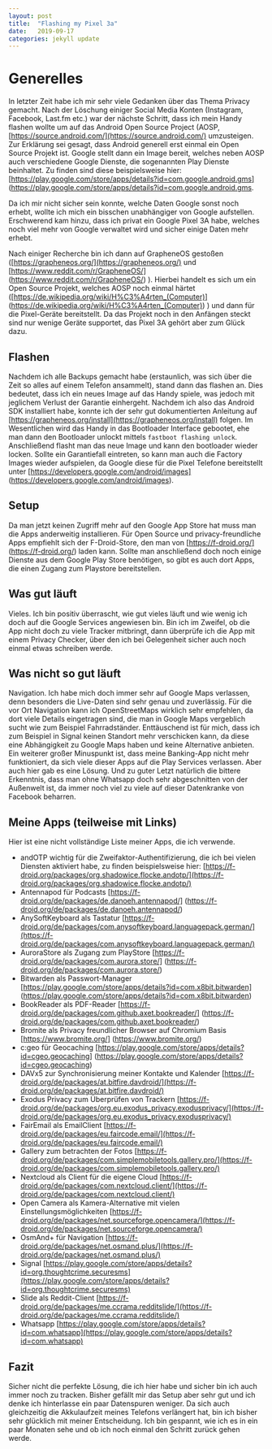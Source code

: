 ```yaml
---
layout: post
title:  "Flashing my Pixel 3a"
date:   2019-09-17
categories: jekyll update
---
```

# Generelles
In letzter Zeit habe ich mir sehr viele Gedanken über das Thema Privacy gemacht. Nach der Löschung einiger Social Media Konten (Instagram, Facebook, Last.fm etc.) war der nächste Schritt, dass ich mein Handy flashen wollte um auf das Android Open Source Project (AOSP, [https://source.android.com/](https://source.android.com/) umzusteigen. Zur Erklärung sei gesagt, dass Android generell erst einmal ein Open Source Projekt ist. Google stellt dann ein Image bereit, welches neben AOSP auch verschiedene Google Dienste, die sogenannten Play Dienste beinhaltet. Zu finden sind diese beispielsweise hier: [https://play.google.com/store/apps/details?id=com.google.android.gms] (https://play.google.com/store/apps/details?id=com.google.android.gms.

Da ich mir nicht sicher sein konnte, welche Daten Google sonst noch erhebt, wollte ich mich ein bisschen unabhängiger von Google aufstellen. Erschwerend kam hinzu, dass ich privat ein Google Pixel 3A habe, welches noch viel mehr von Google verwaltet wird und sicher einige Daten mehr erhebt.

Nach einiger Recherche bin ich dann auf GrapheneOS gestoßen ([https://grapheneos.org/](https://grapheneos.org/) und [https://www.reddit.com/r/GrapheneOS/] (https://www.reddit.com/r/GrapheneOS/) ). Hierbei handelt es sich um ein Open Source Projekt, welches AOSP noch einmal härtet ([https://de.wikipedia.org/wiki/H%C3%A4rten_(Computer)] (https://de.wikipedia.org/wiki/H%C3%A4rten_(Computer)) ) und dann für die Pixel-Geräte bereitstellt. Da das Projekt noch in den Anfängen steckt sind nur wenige Geräte supportet, das Pixel 3A gehört aber zum Glück dazu.

## Flashen
Nachdem ich alle Backups gemacht habe (erstaunlich, was sich über die Zeit so alles auf einem Telefon ansammelt), stand dann das flashen an. Dies bedeutet, dass ich ein neues Image auf das Handy spiele, was jedoch mit jeglichem Verlust der Garantie einhergeht. Nachdem ich also das Android SDK installiert habe, konnte ich der sehr gut dokumentierten Anleitung auf [https://grapheneos.org/install](https://grapheneos.org/install) folgen. 
Im Wesentlichen wird das Handy in das Bootloader Interface gebootet, ehe man dann den Bootloader unlockt mittels `fastboot flashing unlock`. Anschließend flasht man das neue Image und kann den bootloader wieder locken. Sollte ein Garantiefall eintreten, so kann man auch die Factory Images wieder aufspielen, da Google diese für die Pixel Telefone bereitstellt unter [https://developers.google.com/android/images] (https://developers.google.com/android/images). 

## Setup
Da man jetzt keinen Zugriff mehr auf den Google App Store hat muss man die Apps anderweitig installieren. Für Open Source und privacy-freundliche Apps empfiehlt sich der F-Droid-Store, den man von [https://f-droid.org/] (https://f-droid.org/) laden kann.
Sollte man anschließend doch noch einige Dienste aus dem Google Play Store benötigen, so gibt es auch dort Apps, die einen Zugang zum Playstore bereitstellen.

## Was gut läuft
Vieles. Ich bin positiv überrascht, wie gut vieles läuft und wie wenig ich doch auf die Google Services angewiesen bin. Bin ich im Zweifel, ob die App nicht doch zu viele Tracker mitbringt, dann überprüfe ich die App mit einem Privacy Checker, über den ich bei Gelegenheit sicher auch noch einmal etwas schreiben werde.

## Was nicht so gut läuft
Navigation. Ich habe mich doch immer sehr auf Google Maps verlassen, denn besonders die Live-Daten sind sehr genau und zuverlässig. Für die vor Ort Navigation kann ich OpenStreetMaps wirklich sehr empfehlen, da dort viele Details eingetragen sind, die man in Google Maps vergeblich sucht wie zum Beispiel Fahrradständer. Enttäuschend ist für mich, dass ich zum Beispiel in Signal keinen Standort mehr verschicken kann, da diese eine Abhängigkeit zu Google Maps haben und keine Alternative anbieten. Ein weiterer großer Minuspunkt ist, dass meine Banking-App nicht mehr funktioniert, da sich viele dieser Apps auf die Play Services verlassen. Aber auch hier gab es eine Lösung.
Und zu guter Letzt natürlich die bittere Erkenntnis, dass man ohne Whatsapp doch sehr abgeschnitten von der Außenwelt ist, da immer noch viel zu viele auf dieser Datenkranke von Facebook beharren.

## Meine Apps (teilweise mit Links)

Hier ist eine nicht vollständige Liste meiner Apps, die ich verwende. 
- andOTP wichtig für die Zweifaktor-Authentifizierung, die ich bei vielen Diensten aktiviert habe, zu finden beispielsweise hier: [https://f-droid.org/packages/org.shadowice.flocke.andotp/](https://f-droid.org/packages/org.shadowice.flocke.andotp/)
- Antennapod für Podcasts [https://f-droid.org/de/packages/de.danoeh.antennapod/] (https://f-droid.org/de/packages/de.danoeh.antennapod/)
- AnySoftKeyboard als Tastatur [https://f-droid.org/de/packages/com.anysoftkeyboard.languagepack.german/](https://f-droid.org/de/packages/com.anysoftkeyboard.languagepack.german/)
- AuroraStore als Zugang zum PlayStore [https://f-droid.org/de/packages/com.aurora.store/] (https://f-droid.org/de/packages/com.aurora.store/)
- Bitwarden als Passwort-Manager [https://play.google.com/store/apps/details?id=com.x8bit.bitwarden] (https://play.google.com/store/apps/details?id=com.x8bit.bitwarden)
- BookReader als PDF-Reader [https://f-droid.org/de/packages/com.github.axet.bookreader/] (https://f-droid.org/de/packages/com.github.axet.bookreader/)
- Bromite als Privacy freundlicher Browser auf Chromium Basis [https://www.bromite.org/] (https://www.bromite.org/)
- c:geo für Geocaching [https://play.google.com/store/apps/details?id=cgeo.geocaching] (https://play.google.com/store/apps/details?id=cgeo.geocaching)
- DAVx5 zur Synchronisierung meiner Kontakte und Kalender [https://f-droid.org/de/packages/at.bitfire.davdroid/](https://f-droid.org/de/packages/at.bitfire.davdroid/)
- Exodus Privacy zum Überprüfen von Trackern [https://f-droid.org/de/packages/org.eu.exodus_privacy.exodusprivacy/](https://f-droid.org/de/packages/org.eu.exodus_privacy.exodusprivacy/)
- FairEmail als EmailClient [https://f-droid.org/de/packages/eu.faircode.email/](https://f-droid.org/de/packages/eu.faircode.email/)
- Gallery zum betrachten der Fotos [https://f-droid.org/de/packages/com.simplemobiletools.gallery.pro/](https://f-droid.org/de/packages/com.simplemobiletools.gallery.pro/)
- Nextcloud als Client für die eigene Cloud [https://f-droid.org/de/packages/com.nextcloud.client/](https://f-droid.org/de/packages/com.nextcloud.client/)
- Open Camera als Kamera-Alternative mit vielen Einstellungsmöglichkeiten [https://f-droid.org/de/packages/net.sourceforge.opencamera/](https://f-droid.org/de/packages/net.sourceforge.opencamera/)
- OsmAnd+ für Navigation [https://f-droid.org/de/packages/net.osmand.plus/](https://f-droid.org/de/packages/net.osmand.plus/)
- Signal [https://play.google.com/store/apps/details?id=org.thoughtcrime.securesms](https://play.google.com/store/apps/details?id=org.thoughtcrime.securesms)
- Slide als Reddit-Client [https://f-droid.org/de/packages/me.ccrama.redditslide/](https://f-droid.org/de/packages/me.ccrama.redditslide/)
- Whatsapp [https://play.google.com/store/apps/details?id=com.whatsapp](https://play.google.com/store/apps/details?id=com.whatsapp)

## Fazit
Sicher nicht die perfekte Lösung, die ich hier habe und sicher bin ich auch immer noch zu tracken. Bisher gefällt mir das Setup aber sehr gut und ich denke ich hinterlasse ein paar Datenspuren weniger. Da sich auch gleichzeitig die Akkulaufzeit meines Telefons verlängert hat, bin ich bisher sehr glücklich mit meiner Entscheidung. Ich bin gespannt, wie ich es in ein paar Monaten sehe und ob ich noch einmal den Schritt zurück gehen werde.